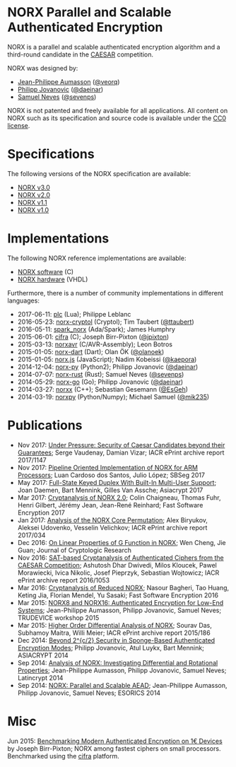 # NORX Parallel and Scalable Authenticated Encryption

NORX is a parallel and scalable authenticated encryption algorithm and a third-round candidate in the [CAESAR](http://competitions.cr.yp.to/caesar.html) competition.

NORX was designed by:

- [Jean-Philippe Aumasson](https://aumasson.jp/) ([@veorq](https://twitter.com/veorq))
- [Philipp Jovanovic](https://zerobyte.io/) ([@daeinar](https://twitter.com/daeinar))
- [Samuel Neves](http://eden.dei.uc.pt/~sneves/) ([@sevenps](https://twitter.com/sevenps))

NORX is not patented and freely available for all applications. All content on NORX such as its specification and source code is available under the [CC0 license](https://creativecommons.org/publicdomain/zero/1.0/).

# Specifications

The following versions of the NORX specification are available:

- [NORX v3.0](https://github.com/norx/resources/blob/master/specs/norxv30.pdf)
- [NORX v2.0](https://github.com/norx/resources/blob/master/specs/norxv20.pdf)
- [NORX v1.1](https://github.com/norx/resources/blob/master/specs/norxv11.pdf)
- [NORX v1.0](https://github.com/norx/resources/blob/master/specs/norxv10.pdf)

# Implementations

The following NORX reference implementations are available:

- [NORX software](https://github.com/norx/norx) (C)
- [NORX hardware](https://github.com/norx/norx-hw) (VHDL)

Furthermore, there is a number of community implementations in different languages:

- 2017-06-11: [plc](https://github.com/philanc/plc) (Lua); Philippe Leblanc
- 2016-05-23: [norx-cryptol](https://github.com/ttaubert/norx-cryptol) (Cryptol); Tim Taubert ([@ttaubert](https://twitter.com/ttaubert))
- 2016-05-11: [spark_norx](https://github.com/jhumphry/SPARK_NORX) (Ada/Spark); James Humphry
- 2015-06-01: [cifra](https://github.com/ctz/cifra) (C); Joseph Birr-Pixton ([@jpixton](https://twitter.com/jpixton))
- 2015-03-13: [norxavr](https://github.com/leonbotros/norxavr) (C/AVR-Assembly); Leon Botros
- 2015-01-05: [norx-dart](https://github.com/olanoek/norx-dart) (Dart); Olan ÖK ([@olanoek](https://twitter.com/olanoek))
- 2015-01-05: [norx.js](https://github.com/kaepora/norx.js) (JavaScript); Nadim Kobeissi ([@kaepora](https://twitter.com/kaepora))
- 2014-12-04: [norx-py](https://github.com/daeinar/norx-py) (Python2); Philipp Jovanovic ([@daeinar](https://twitter.com/daeinar))
- 2014-07-07: [norx-rust](https://github.com/sneves/norx-rust) (Rust); Samuel Neves ([@sevenps](https://twitter.com/sevenps))
- 2014-05-29: [norx-go](https://github.com/daeinar/norx-go) (Go); Philipp Jovanovic ([@daeinar](https://twitter.com/daeinar))
- 2014-03-27: [norxx](https://code.google.com/p/norxx/) (C++); Sebastian Gesemann ([@EsGeh](https://twitter.com/esgeh))
- 2014-03-19: [norxpy](https://github.com/therealmik/norxpy) (Python/Numpy); Michael Samuel ([@mik235](https://twitter.com/mik235))

# Publications

- Nov 2017: [Under Pressure: Security of Caesar Candidates beyond their Guarantees](https://eprint.iacr.org/2017/1147); Serge Vaudenay, Damian Vizar; IACR ePrint archive report 2017/1147 
- Nov 2017: [Pipeline Oriented Implementation of NORX for ARM Processors](https://sbseg2017.redes.unb.br/wp-content/uploads/2017/04/20171109_ANAIS_SBSEG_2017_FINAL_E-BOOK.pdf#ANAIS_SBSEG_2017.indd%3A.29325%3A1298); Luan Cardoso dos Santos, Julio López; SBSeg 2017 
- May 2017: [Full-State Keyed Duplex With Built-In Multi-User Support](https://eprint.iacr.org/2017/498); Joan Daemen, Bart Mennink, Gilles Van Assche; Asiacrypt 2017 
- Mar 2017: [Cryptanalysis of NORX 2.0](http://tosc.iacr.org/index.php/ToSC/article/view/589); Colin Chaigneau, Thomas Fuhr, Henri Gilbert, Jérémy Jean, Jean-René Reinhard; Fast Software Encryption 2017 
- Jan 2017: [Analysis of the NORX Core Permutation](https://eprint.iacr.org/2017/034); Alex Biryukov, Aleksei Udovenko, Vesselin Velichkov; IACR ePrint archive report 2017/034 
- Dec 2016: [On Linear Properties of G Function in NORX](http://www.jcr.cacrnet.org.cn:8080/mmxb/EN/abstract/abstract179.shtml); Wen Cheng, Jie Guan; Journal of Cryptologic Research 
- Nov 2016: [SAT-based Cryptanalysis of Authenticated Ciphers from the CAESAR Competition](https://eprint.iacr.org/2016/1053); Ashutosh Dhar Dwivedi, Milos Kloucek, Pawel Morawiecki, Ivica Nikolic, Josef Pieprzyk, Sebastian Wojtowicz; IACR ePrint archive report 2016/1053 
- Mar 2016: [Cryptanalysis of Reduced NORX](https://eprint.iacr.org/2016/436); Nasour Bagheri, Tao Huang, Keting Jia, Florian Mendel, Yu Sasaki; Fast Software Encryption 2016
- Mar 2015: [NORX8 and NORX16: Authenticated Encryption for Low-End Systems](https://eprint.iacr.org/2015/1154); Jean-Philippe Aumasson, Philipp Jovanovic, Samuel Neves; TRUDEVICE workshop 2015
- Mar 2015: [Higher Order Differential Analysis of NORX](https://eprint.iacr.org/2015/186); Sourav Das, Subhamoy Maitra, Willi Meier; IACR ePrint archive report 2015/186 
- Dec 2014: [Beyond 2^{c/2} Security in Sponge-Based Authenticated Encryption Modes](https://eprint.iacr.org/2014/373); Philipp Jovanovic, Atul Luykx, Bart Mennink; ASIACRYPT 2014
- Sep 2014: [Analysis of NORX: Investigating Differential and Rotational Properties](https://eprint.iacr.org/2014/317); Jean-Philippe Aumasson, Philipp Jovanovic, Samuel Neves; Latincrypt 2014
- Sep 2014: [NORX: Parallel and Scalable AEAD](http://link.springer.com/chapter/10.1007/978-3-319-11212-1_2); Jean-Philippe Aumasson, Philipp Jovanovic, Samuel Neves; ESORICS 2014

# Misc

Jun 2015: [Benchmarking Modern Authenticated Encryption on 1€ Devices](http://jbp.io/2015/06/01/modern-authenticated-encryption-for-1-euro/) by Joseph Birr-Pixton; NORX among fastest ciphers on small processors. Benchmarked using the [cifra](https://github.com/ctz/cifra) platform.

